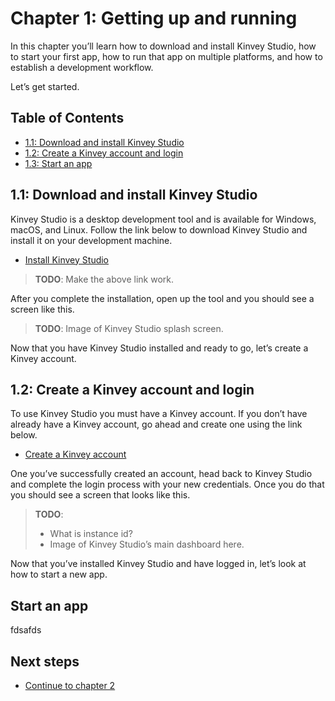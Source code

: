 # Chapter 1: Getting up and running

In this chapter you’ll learn how to download and install Kinvey Studio, how to start your first app, how to run that app on multiple platforms, and how to establish a development workflow.

Let’s get started.

## Table of Contents

* [1.1: Download and install Kinvey Studio](#1.1)
* [1.2: Create a Kinvey account and login](#1.2)
* [1.3: Start an app](#1.3)

<h2 id="1.1">1.1: Download and install Kinvey Studio</h2>

Kinvey Studio is a desktop development tool and is available for Windows, macOS, and Linux. Follow the link below to download Kinvey Studio and install it on your development machine.

* [Install Kinvey Studio]()

> **TODO**: Make the above link work.

After you complete the installation, open up the tool and you should see a screen like this.

> **TODO**: Image of Kinvey Studio splash screen.

Now that you have Kinvey Studio installed and ready to go, let’s create a Kinvey account.

<h2 id="1.2">1.2: Create a Kinvey account and login</h2>

To use Kinvey Studio you must have a Kinvey account. If you don’t have already have a Kinvey account, go ahead and create one using the link below.

* [Create a Kinvey account](https://console.kinvey.com/signup)

One you’ve successfully created an account, head back to Kinvey Studio and complete the login process with your new credentials. Once you do that you should see a screen that looks like this.

> **TODO**:
> * What is instance id?
> * Image of Kinvey Studio’s main dashboard here.

Now that you’ve installed Kinvey Studio and have logged in, let’s look at how to start a new app.

<h2 id="1.3">Start an app</h2>

fdsafds

<!--
- Download and install
- Create account and login
- Create an app
- Run your app on the web
- Run your app on mobile
- Establish a development workflow
-->

## Next steps

* [Continue to chapter 2](#2.md)